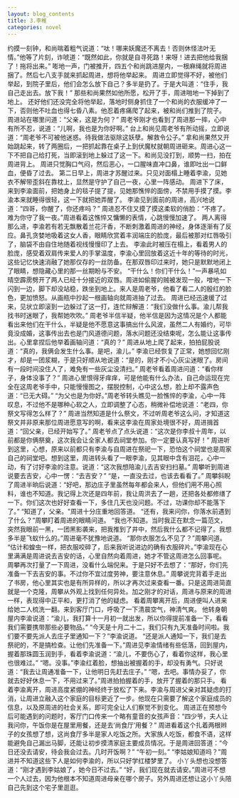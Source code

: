 ```yaml
---
layout: blog_contents
title: 3.李稚
categories: novel
---
```



约摸一刻钟，和尚喘着粗气说道：“呔！哪来妖魔还不离去！否则休怪法叶无情。”他等了片刻，诈唬道：“既然如此，你就是自寻死路！来呀！进去把他给我捆了！拖将出来。”
嘭地一声，门被推开，四五个和尚跳进屋内，一根麻绳就将周进捆了。然后七八支手就来抓起周进，想将他举起来。
周进立即觉得不好，被他们举起，到院子里后，他们会怎么放下自己？多半是扔了。于是大叫道：“住手，我自己走出去。放下我！”
那些和尚果然如他所愿，松开了手，周进啪地一下掉到了地上。
还好他们还没完全将他举起，落地时侧身抓住了一个和尚的衣服缓冲了一下，否则他不吐血也得七昏八素。他忍着疼痛爬了起来，被和尚们推到了院子。
周进站在哪里问道：“父亲，这是为何？”
周老爷刚才也看到了周进那一摔，心中有所不忍，说道：“儿啊，我也是为你好啊。”
台上和尚见周老爷有所动摇，立即说道：“周老爷不可被他迷惑。待我做法驱除这妖孽。解救令公子。”
拿和尚果然又开始跳起来，转了两圈后，一把抓起靠在桌子上到伏魔杖就朝周进砸来。周进心这一下不把自己给打死，当即滚到地上躲过了这一下。和尚见没打到，顺势一扫，拍在周进背上。
周进只觉胸口气闷，然后恶心，一口腥味直冲口鼻，谁即吐出一口鲜血，便昏了过去。
第二日早上，周进才苏醒过来。只见对面榻上睡着李渝，见她衣不解带歪斜在靠枕上，显然是守护了自己一夜，心里一阵感动。
周进下了床，来到李渝面前，把她身上的毯子提了提，见她那憔悴的面傍，不禁用手摸了摸。李渝本来就睡得很轻，这一下就把她弄醒了。
李渝见到面前的周进，高兴地说道：“四哥，你醒了，你还疼吗？”
周进忍不住又摸了摸这柔软的俏脸：“不疼了。难为你守了我一夜。”周进看着这憔悴又慵懒的表情，心跳慢慢加速了。
两人离得那么进，李渝若有若无飘散着兰花汗香，不断刺激着周进的神经，身体逐渐有了反应。鼻孔贪婪地吸着这女人香，眼睛欣赏着丰润端庄的脸庞，最后被那对红唇吸引了，脑袋不由自住地随着视线慢慢印了上去。
李渝此时被压在榻上，看着男人的脸庞，感受着双肩传来爱人的手掌温度，李渝心里回放着这近十年的等待的时光，这些记忆快速消融了她那仅存的一丝防备。在那双唇印过来时，她只是默默地闭上了眼睛，想隐藏心里的那一丝期盼与不安。
“干什么！你们干什么！”一声暴吼如晴空霹雳劈开了两人已经十分接近的双唇。周进如偷腥的贼被发现一般，噌地一下闪到一边，脚下却没站稳，跌坐到地上。来人是周老爷，他看了看二人的殷红的脸色，更加愤怒。从画瓶中抄起一根画轴向就周进抽了过去。
周进已经迅速缓了过来，见状立即滚到一边躲过了这一打，连忙辩解道：“我们没做什么事。渝儿帮我找书时迷眼了，我帮她吹吹。”
周老爷半信半疑，他半信是因为这情况是个人都能看出来他们在干什么，半疑是他不愿意这事搞出什么风波，虽然二人有婚约，可毕竟没成婚，这事传出去也是门风道德问题，落水问题还没结束呢，怎么能让这事传出。心里拿捏后他举着画轴问道：“真的？”
周进从地上爬了起来，拍拍屁股说道：“真的，我俩会发生什么事。是吧，渝儿。”
李渝已经恢复了正常，她想回忆刚才，却是一团浆糊，于是只好顺从地说道：“是的，刚才不小心灰尘迷眼了。房间有一段时间没住人了，难免有一些灰尘没清扫。”
周老爷看着周进问道：“看你样子，身体没事了？”
周进心里恨得牙痒痒，可是他能有什么办法，自己命运现在完全在这周老爷手中，只能慢慢图之，摆脱控制，心中这么想，脸上却不露声色道：“已无大碍。”
“为父也是为你好。”周老爷转头瞧见一脸憔悴的李渝，心中一阵叹息，不过他不是哪种心软之人，立即调整了心态，稍微补偿地说道：“老四，你祭文写得怎么样了？”
周进当然知道是什么祭文，不过听周老爷这么问，才知道这祭文并非原来那位周进愿意写的啊，看来这李渝在周家处境很不好，周进揖首道：“回父亲，已经开始写了。”
周老爷点了点头说道：“这次是你李叔十周年，以前都是你俩祭奠，这次我会让全家人都去祠堂参加。你一定要认真写好！”
周进听到这里，心想，原来以前都只有李渝与自周进在祭祀一下，恐怕这个祠堂也是周家自己的祠堂吧。想到这里，周进转头看了一眼李渝，见其眼中含有泪花，心中一动，有了讨好李渝的注意。说道：“这次我想陪渝儿去吉安扫扫墓。”
周攀听到周进说要去吉安，心中一愣：“去吉安？”
“是，一直没去过，也该去看看了。”
	周攀斜睨了周进半晌后说道：“好吧，那边庄子里虽然每年都会来人，但他们用不用心照料，谁也不知道。我记得上次还是四年前，我让周洪去了一趟，还把各处都修缮了一下。你们这次也好好查看一下，多住几天也没问题。不过，功课你却不能落下了。”
	“知道了，父亲。"周进十分庄重地回答道。
“还有，我来问你，你落水前遇到了什么？”周攀盯着周进的眼睛问道。
“我也不知道。当时我正在默念一篇范文，突然我眼前一黑，一团黑影袭来，把我推到了井中，然后我什么都不记得了。我想多半是飞蚁什么的。”周进毫不犹豫地说道。
“那你衣服怎么不见了？”周攀问道。
“估计和蝗虫一样，把衣服咬碎了，后来我听说进边的确有衣服碎片。”李渝现在心里满满是周进说去吉安的话，心里自然向着周进，她才不管这周进怎么回事呢。
周攀再次打量了一下周进，没看什么端倪来。于是只好不去想了：“那好，你们先准备一下去吉安的事。不过你不宜过度劳神，要注意休息。”
周攀说完背着手走出了书房，他心里其实也是有所异样的，所以才再次过来查看一番。只是这周进简直就是一个克隆，周攀从外观上找到任何异处。加之刚才的对话，周进与原来的周进一样，表现得中正平和，更打消了他的疑虑。
看着周攀离开后，周进便叫人进来给她二人梳洗一翻。来到客厅门口，呼吸了一下清晨空气，神清气爽。
他转身朝屋内李渝说道：“渝儿，我打算十一月初一就出发，所以你得提前准备一下，看看我们需要携带那些必要物品。”
“今天是十月二十二，我们只有九天准备时间啦。我们要不要先派人去庄子里通知一下？”李渝说道。
“还是派人通知一下，我们是去祭祀的，不是搞检查。让他们先准备一下。”周进见李渝情绪有些低落，回到屋内，握着那珠圆玉润到手，看着李渝说道：“渝儿，不要伤心了，看着你这样，我心里也很难过。”
“嗯。没事。”李渝红着脸，想抽出被握着的手，却没有勇气。只好说道：“我去让周通准备一下，让他明日先赶去庄子。”
“嗯，去吧。事情办妥了，你就去好好休息一下，不用过来了。”周进拍拍握着的手，放开了握着的那只手。
看着李渝离开，周进高度紧绷的神经终于放松了下来。李渝与周进父亲对其疑虑的打消，让周进立融入这个家庭的目标更近了一步。他现在只需要了解这个家庭成员的信息，以及原周进的社会关系，即可完全让人们察觉不到变化。
周进正在预想今后可能遇到的问题时，客厅门口传来一个略有童音的女孩声音：“四少爷，夫人让我问你，午饭你是在屋里用餐，还是去‘尚食厅’用餐？”
周进看着这个扎着两根辫子的女孩想了想，这尚食厅多半是家人吃饭之所。大家族人吃饭，都食不语，这样能避免自己漏出马脚，还能让初步摸清家庭主要成员情况。于是周进回答道：“今日还没去请安，待会我会过去。几时开饭啊？”
“午初一刻。”
“李姑娘知道吗？”周进并不知道这些下人是如何李渝的，所以只好学红楼梦里了。
小丫头想也没想答道：“刚才遇到李姑娘了，她今日不过去。”
“好，我们现在就去请安。”周进可不想一个人过去，因为他根本不知道周进母亲在哪个房子。另外周进还想让这小丫头陪自己先到这个宅子里逛逛。
